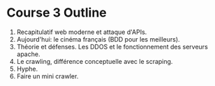 # Course 3 Outline

1. Recapitulatif web moderne et attaque d'APIs.
2. Aujourd'hui: le cinéma français (BDD pour les meilleurs).
3. Théorie et défenses. Les DDOS et le fonctionnement des serveurs apache.
4. Le crawling, différence conceptuelle avec le scraping.
5. Hyphe.
6. Faire un mini crawler.
